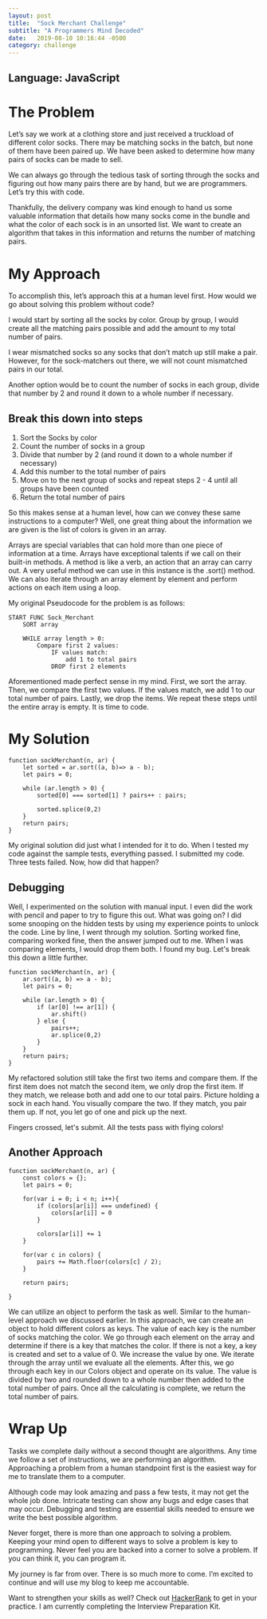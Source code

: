 ```yaml
---
layout: post
title:  "Sock Merchant Challenge"
subtitle: "A Programmers Mind Decoded"
date:   2019-08-10 10:16:44 -0500
category: challenge
---
```


## Language: JavaScript

# The Problem

Let’s say we work at a clothing store and just received a truckload of different color socks. There may be matching socks in the batch, but none of them have been paired up. We have been asked to determine how many pairs of socks can be made to sell.

We can always go through the tedious task of sorting through the socks and figuring out how many pairs there are by hand, but we are programmers. Let’s try this with code.

Thankfully, the delivery company was kind enough to hand us some valuable information that details how many socks come in the bundle and what the color of each sock is in an unsorted list. We want to create an algorithm that takes in this information and returns the number of matching pairs.

# My Approach

To accomplish this, let’s approach this at a human level first. How would we go about solving this problem without code? 

I would start by sorting all the socks by color. Group by group, I would create all the matching pairs possible and add the amount to my total number of pairs.

I wear mismatched socks so any socks that don’t match up still make a pair. However, for the sock-matchers out there, we will not count mismatched pairs in our total. 

Another option would be to count the number of socks in each group, divide that number by 2 and round it down to a whole number if necessary.

## Break this down into steps
1. Sort the Socks by color
2. Count the number of socks in a group
3. Divide that number by 2 (and round it down to a whole number if necessary)
4. Add this number to the total number of pairs
5. Move on to the next group of socks and repeat steps 2 - 4 until all groups have been counted
6. Return the total number of pairs

So this makes sense at a human level, how can we convey these same instructions to a computer? Well, one great thing about the information we are given is the list of colors is given in an array.

Arrays are special variables that can hold more than one piece of information at a time. Arrays have exceptional talents if we call on their built-in methods. A method is like a verb, an action that an array can carry out. A very useful method we can use in this instance is the .sort() method. We can also iterate through an array element by element and perform actions on each item using a loop.

My original Pseudocode for the problem is as follows:

    START FUNC Sock_Merchant
        SORT array
        
        WHILE array length > 0:
            Compare first 2 values:
                IF values match:
                    add 1 to total pairs
                DROP first 2 elements

Aforementioned made perfect sense in my mind. First, we sort the array. Then, we compare the first two values. If the values match, we add 1 to our total number of pairs. Lastly, we drop the items. We repeat these steps until the entire array is empty. It is time to code.

# My Solution

    function sockMerchant(n, ar) {
        let sorted = ar.sort((a, b)=> a - b);
        let pairs = 0;

        while (ar.length > 0) {
            sorted[0] === sorted[1] ? pairs++ : pairs;

            sorted.splice(0,2)  
        }
        return pairs;
    }

My original solution did just what I intended for it to do. When I tested my code against the sample tests, everything passed. I submitted my code. Three tests failed. Now, how did that happen?

## Debugging

Well,  I experimented on the solution with manual input. I even did the work with pencil and paper to try to figure this out. What was going on? I did some snooping on the hidden tests by using my experience points to unlock the code. Line by line, I went through my solution. Sorting worked fine, comparing worked fine, then the answer jumped out to me. When I was comparing elements, I would drop them both. I found my bug. Let's break this down a little further.

    function sockMerchant(n, ar) {
        ar.sort((a, b) => a - b);
        let pairs = 0;

        while (ar.length > 0) {
            if (ar[0] !== ar[1]) {
                ar.shift()
            } else {
                pairs++;
                ar.splice(0,2)
            }
        }
        return pairs;
    }

My refactored solution still take the first two items and compare them.   If the first item does not match the second item, we only drop the first item. If they match, we release both and add one to our total pairs. Picture holding a sock in each hand. You visually compare the two. If they match, you pair them up. If not, you let go of one and pick up the next. 

Fingers crossed, let's submit.
All the tests pass with flying colors!


## Another Approach

    function sockMerchant(n, ar) {
        const colors = {};
        let pairs = 0;

        for(var i = 0; i < n; i++){
            if (colors[ar[i]] === undefined) {
                colors[ar[i]] = 0
            }

            colors[ar[i]] += 1
        }

        for(var c in colors) {
            pairs += Math.floor(colors[c] / 2);
        }

        return pairs;

    }

We can utilize an object to perform the task as well. Similar to the human-level approach we discussed earlier. In this approach, we can create an object to hold different colors as keys. The value of each key is the number of socks matching the color. We go through each element on the array and determine if there is a key that matches the color. If there is not a key, a key is created and set to a value of 0. We increase the value by one. We iterate through the array until we evaluate all the elements. After this, we go through each key in our Colors object and operate on its value. The value is divided by two and rounded down to a whole number then added to the total number of pairs. Once all the calculating is complete, we return the total number of pairs.

# Wrap Up

Tasks we complete daily without a second thought are algorithms. Any time we follow a set of instructions, we are performing an algorithm. Approaching a problem from a human standpoint first is the easiest way for me to translate them to a computer.

Although code may look amazing and pass a few tests, it may not get the whole job done. Intricate testing can show any bugs and edge cases that may occur. Debugging and testing are essential skills needed to ensure we write the best possible algorithm.

Never forget, there is more than one approach to solving a problem. Keeping your mind open to different ways to solve a problem is key to programming. Never feel you are backed into a corner to solve a problem. If you can think it, you can program it.

My journey is far from over. There is so much more to come. I’m excited to continue and will use my blog to keep me accountable.

Want to strengthen your skills as well? Check out <a href='https://www.hackerrank.com' target='_blank'>HackerRank</a> to get in your practice. I am currently completing the Interview Preparation Kit. 